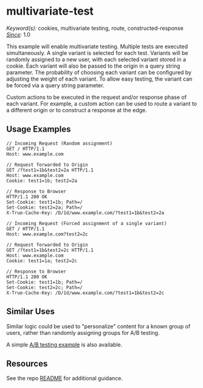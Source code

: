 # multivariate-test

*Keyword(s):* cookies, multivariate testing, route, constructed-response<br>
*[Since](https://learn.akamai.com/en-us/webhelp/edgeworkers/edgeworkers-user-guide/GUID-14077BCA-0D9F-422C-8273-2F3E37339D5B.html):* 1.0

This example will enable multivariate testing.  Multiple tests are executed simultaneously.
A single variant is selected for each test.  Variants will be randomly assigned to a new user, with each selected variant stored in a cookie.
Each variant will also be passed to the origin in a query string parameter.
The probability of choosing each variant can be configured by adjusting the weight of each variant.
To allow easy testing, the variant can be forced via a query string parameter.

Custom actions to be executed in the request and/or response phase of each variant.
For example, a custom action can be used to route a variant to a different origin or to construct a response at the edge.


## Usage Examples
````
// Incoming Request (Random assignment)
GET / HTTP/1.1
Host: www.example.com

// Request forwarded to Origin
GET /?test1=1b&test2=2a HTTP/1.1
Host: www.example.com
Cookie: test1=1b; test2=2a

// Response to Browser
HTTP/1.1 200 OK
Set-Cookie: test1=1b; Path=/
Set-Cookie: test2=2a; Path=/
X-True-Cache-Key: /D/1d/www.example.com/?test1=1b&test2=2a
````

````
// Incoming Request (Forced assignment of a single variant)
GET / HTTP/1.1
Host: www.example.com?test2=2c

// Request forwarded to Origin
GET /?test1=1b&test2=2c HTTP/1.1
Host: www.example.com
Cookie: test1=1a; test2=2c

// Response to Browser
HTTP/1.1 200 OK
Set-Cookie: test1=1b; Path=/
Set-Cookie: test2=2c; Path=/
X-True-Cache-Key: /D/1d/www.example.com/?test1=1b&test2=2c
````

## Similar Uses
Similar logic could be used to "personalize" content for a known group of users,
rather than randomly assigning groups for A/B testing.

A simple [A/B testing example](edgeworkers-examples/edgecompute/examples/_traffic-routing/a-b-test-examples/edgeworkers/examples/_traffic-routing/a-b-test/README.md) is also available.

## Resources
See the repo [README](edgeworkers-examples/README.md#Resources) for additional guidance.
